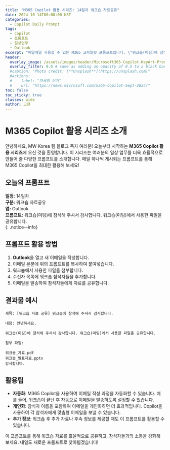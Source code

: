 ```yaml
---
title: "M365 Copilot 활용 시리즈: 14일차 워크숍 자료공유"
date: 2024-10-14T00:00:00 KST
categories:
  - Copilot Daily Prompt
tags:
  - Copilot
  - 프롬프트
  - 일상업무
  - Outlook
excerpt: "매일매일 사용할 수 있는 M365 코파일럿 프롬프트입니다. \"워크숍(미팅)에 참석해 주셔서 감사합니다. 워크숍(미팅)에서 사용한 파일을 공유합니다.\""
header:
  overlay_image: /assets/images/header/Microsoft365-Copilot-KeyArt-Productivity-6K-01.png
  overlay_filter: 0.5 # same as adding an opacity of 0.5 to a black background
  #caption: "Photo credit: [**Unsplash**](https://unsplash.com)"
  #actions:
  #  - label: "자세히 보기"
  #    url: "https://news.microsoft.com/m365-copilot-Sept-2024/"
toc: false
toc_sticky: true
classes: wide
author: 고현
---
```


# M365 Copilot 활용 시리즈 소개

안녕하세요, MW Korea 팀 블로그 독자 여러분! 오늘부터 시작하는 **M365 Copilot 활용 시리즈**에 오신 것을 환영합니다. 이 시리즈는 여러분의 일상 업무를 더욱 효율적으로 만들어 줄 다양한 프롬프트를 소개합니다. 매일 하나씩 게시되는 프롬프트를 통해 M365 Copilot을 최대한 활용해 보세요!

## 오늘의 프롬프트

**일정:** 14일차  
**구분:** 워크숍 자료공유  
**앱:** Outlook  
**프롬프트:** 워크숍(미팅)에 참석해 주셔서 감사합니다. 워크숍(미팅)에서 사용한 파일을 공유합니다.  
{: .notice--info}

## 프롬프트 활용 방법

1. **Outlook**을 열고 새 이메일을 작성합니다.
2. 이메일 본문에 위의 프롬프트를 복사하여 붙여넣습니다.
3. 워크숍에서 사용한 파일을 첨부합니다.
4. 수신자 목록에 워크숍 참석자들을 추가합니다.
5. 이메일을 발송하여 참석자들에게 자료를 공유합니다.

## 결과물 예시
```
제목: [워크숍 자료 공유] 워크숍에 참석해 주셔서 감사합니다.

내용: 안녕하세요,

워크숍(미팅)에 참석해 주셔서 감사합니다. 워크숍(미팅)에서 사용한 파일을 공유합니다.

첨부 파일:

워크숍_자료.pdf
워크숍_발표자료.pptx
감사합니다.
```

## 활용팁

- **자동화**: M365 Copilot을 사용하여 이메일 작성 과정을 자동화할 수 있습니다. 예를 들어, 워크숍이 끝난 후 자동으로 이메일을 발송하도록 설정할 수 있습니다.
- **개인화**: 참석자 이름을 포함하여 이메일을 개인화하면 더 효과적입니다. Copilot을 사용하여 각 참석자에게 맞춤형 이메일을 보낼 수 있습니다.
- **추가 정보**: 워크숍 후 추가 자료나 후속 정보를 제공할 때도 이 프롬프트를 활용할 수 있습니다.

이 프롬프트를 통해 워크숍 자료를 효율적으로 공유하고, 참석자들과의 소통을 강화해 보세요. 내일도 새로운 프롬프트로 찾아뵙겠습니다!
